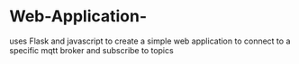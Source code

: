# Web-Application-
uses Flask and javascript to create a simple web application to connect to a specific mqtt broker and subscribe to topics 
